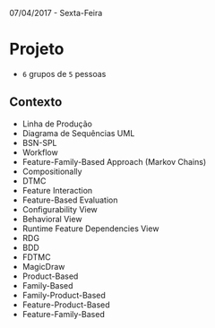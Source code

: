 07/04/2017 - Sexta-Feira

# Projeto

* `6` grupos de `5` pessoas

## Contexto

* Linha de Produção
* Diagrama de Sequências UML
* BSN-SPL
* Workflow
* Feature-Family-Based Approach (Markov Chains)
* Compositionally
* DTMC
* Feature Interaction
* Feature-Based Evaluation
* Configurability View
* Behavioral View
* Runtime Feature Dependencies View
* RDG
* BDD
* FDTMC
* MagicDraw
* Product-Based
* Family-Based
* Family-Product-Based
* Feature-Product-Based
* Feature-Family-Based
